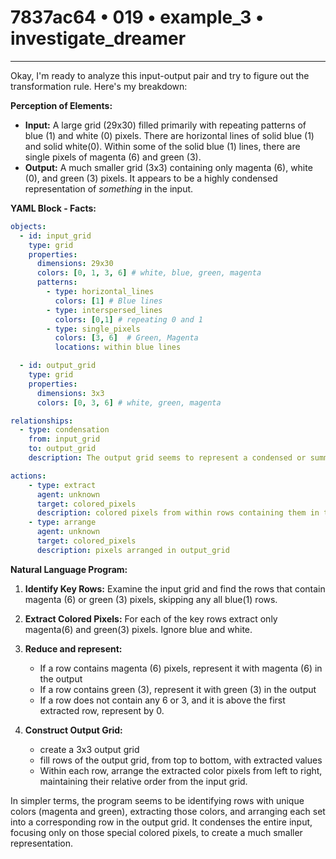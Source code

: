 # 7837ac64 • 019 • example_3 • investigate_dreamer

---
Okay, I'm ready to analyze this input-output pair and try to figure out the transformation rule. Here's my breakdown:

**Perception of Elements:**

*   **Input:** A large grid (29x30) filled primarily with repeating patterns of blue (1) and white (0) pixels. There are horizontal lines of solid blue (1) and solid white(0). Within some of the solid blue (1) lines, there are single pixels of magenta (6) and green (3).
*   **Output:** A much smaller grid (3x3) containing only magenta (6), white (0), and green (3) pixels. It appears to be a highly condensed representation of *something* in the input.

**YAML Block - Facts:**



```yaml
objects:
  - id: input_grid
    type: grid
    properties:
      dimensions: 29x30
      colors: [0, 1, 3, 6] # white, blue, green, magenta
      patterns:
        - type: horizontal_lines
          colors: [1] # Blue lines
        - type: interspersed_lines
          colors: [0,1] # repeating 0 and 1
        - type: single_pixels
          colors: [3, 6]  # Green, Magenta
          locations: within blue lines

  - id: output_grid
    type: grid
    properties:
      dimensions: 3x3
      colors: [0, 3, 6] # white, green, magenta

relationships:
  - type: condensation
    from: input_grid
    to: output_grid
    description: The output grid seems to represent a condensed or summarized form of specific elements within the input grid.

actions:
    - type: extract
      agent: unknown
      target: colored_pixels
      description: colored pixels from within rows containing them in the input_grid
    - type: arrange
      agent: unknown
      target: colored_pixels
      description: pixels arranged in output_grid

```



**Natural Language Program:**

1.  **Identify Key Rows:** Examine the input grid and find the rows that contain magenta (6) or green (3) pixels, skipping any all blue(1) rows.

2.  **Extract Colored Pixels:** For each of the key rows extract only magenta(6) and green(3) pixels. Ignore blue and white.

3.  **Reduce and represent:**
    *   If a row contains magenta (6) pixels, represent it with magenta (6) in the output
    *   If a row contains green (3), represent it with green (3) in the output
    *   If a row does not contain any 6 or 3, and it is above the first extracted row, represent by 0.

4.  **Construct Output Grid:**
    *   create a 3x3 output grid
    *   fill rows of the output grid, from top to bottom, with extracted values
    *    Within each row, arrange the extracted color pixels from left to right, maintaining their relative order from the input grid.

In simpler terms, the program seems to be identifying rows with unique colors (magenta and green), extracting those colors, and arranging each set into a corresponding row in the output grid. It condenses the entire input, focusing only on those special colored pixels, to create a much smaller representation.

